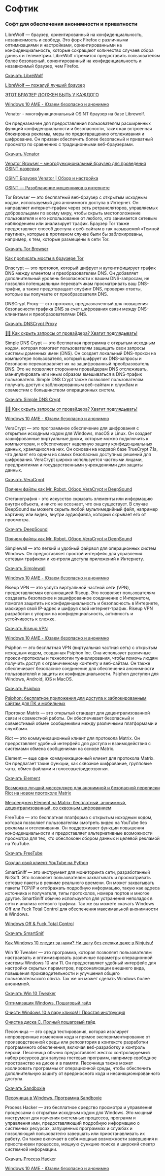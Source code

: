 # Софтик

### Софт для обеспечения анонимности и приватности

LibreWolf — браузер, ориентированный на конфиденциальность, независимость и свободу. Это форк Firefox с различными оптимизациями и настройками, ориентированными на конфиденциальность, которые сокращают количество случаев сбора данных и телеметрии. LibreWolf стремится предоставить пользователям более безопасный, ориентированный на конфиденциальность и независимый браузер, чем Firefox.

[Скачать LibreWolf](https://librewolf.net/)

[LibreWolf — пожалуй лучший браузер](https://yt.oelrichsgarcia.de/watch?v=rcwStwd9VYc)

[ЭТОТ БРАУЗЕР ДОЛЖЕН БЫТЬ У КАЖДОГО](https://yt.oelrichsgarcia.de/watch?v=i5_RQPamKzg)

[Windows 10 AME - Юзаем безопасно и анонимно](https://yt.oelrichsgarcia.de/watch?v=k-I8IAIU7qI)

Venator - многофункциональный OSINT браузер на базе Librewolf.

Он предназначен для предоставления пользователям расширенных функций конфиденциальности и безопасности, таких как встроенная блокировка рекламы, меры по предотвращению отслеживания и шифрование. Он призван обеспечить более безопасный и приватный просмотр по сравнению с традиционными веб-браузерами.

[Скачать Venator](https://t.me/venatorbrowser)

[Venator Browser – многофункциональный браузер для проведения OSINT разведки](https://yt.oelrichsgarcia.de/watch?v=UcYx_XqPAMI)

[OSINT Браузер Venator | Обзор и настройка](https://yt.oelrichsgarcia.de/watch?v=h8oZMRzzmrg)

[OSINT — Разоблачение мошенников в интернете](https://yt.oelrichsgarcia.de/watch?v=jLz7wu3Jln8)

Tor Browser — это бесплатный веб-браузер с открытым исходным кодом, используемый для анонимного доступа в Интернет. Он направляет интернет-трафик через сеть ретрансляторов, управляемых добровольцами по всему миру, чтобы скрыть местоположение пользователя и его использование от любого, кто занимается сетевым наблюдением или анализирует трафик. Браузер Tor также предоставляет способ доступа к веб-сайтам в так называемой «Темной паутине», которые в противном случае были бы заблокированы, например, к тем, которые размещены в сети Tor.

[Скачать Tor Browser](https://www.torproject.org/download/)

[Как прописать мосты в браузере Tor](https://invidious.slipfox.xyz/watch?v=fhrvlb2VDkM)

Dnscrypt — это протокол, который шифрует и аутентифицирует трафик DNS между клиентом и преобразователем DNS. Он добавляет дополнительный уровень безопасности к вашим DNS-запросам, не позволяя потенциальным перехватчикам просматривать ваш DNS-трафик, а также предотвращает спуфинг DNS, проверяя ответы, которые вы получаете от преобразователя DNS.

DNSCrypt Proxy — это протокол, предназначенный для повышения безопасности трафика DNS за счет шифрования связи между DNS-клиентами и преобразователями DNS.

[Скачать DNSCrypt Proxy](https://github.com/DNSCrypt/dnscrypt-proxy/releases/)

[👨‍🏫 Как скрыть запросы от провайдера? Хватит подглядывать!](https://yt.oelrichsgarcia.de/watch?v=84GHqXUvnFk)

Simple DNS Crypt — это бесплатная программа с открытым исходным кодом, которая помогает пользователям защищать свои запросы системы доменных имен (DNS). Он создает локальный DNS-прокси на компьютере пользователя, который шифрует их DNS-запросы и безопасно перенаправляет их на зашифрованный преобразователь DNS. Это не позволяет сторонним провайдерам DNS отслеживать, манипулировать или иным образом вмешиваться в DNS-трафик пользователя. Simple DNS Crypt также позволяет пользователям получать доступ к заблокированным веб-сайтам и службам и совместим с большинством операционных систем.

[Скачать Simple DNS Crypt](https://www.simplednscrypt.org/)

[👨‍🏫 Как скрыть запросы от провайдера? Хватит подглядывать!](https://yt.oelrichsgarcia.de/watch?v=84GHqXUvnFk)

[Windows 10 AME - Юзаем безопасно и анонимно](https://yt.oelrichsgarcia.de/watch?v=k-I8IAIU7qI)

VeraCrypt — это программное обеспечение для шифрования с открытым исходным кодом для Windows, macOS и Linux. Он создает зашифрованные виртуальные диски, которые можно подключить к компьютерам, и обеспечивает надежную защиту конфиденциальных данных, хранящихся на них. Он основан на кодовой базе TrueCrypt 7.1a, что делает его одним из самых безопасных доступных решений для шифрования. VeraCrypt широко используется частными лицами, предприятиями и государственными учреждениями для защиты данных.

[Скачать VeraCrypt](https://sourceforge.net/projects/veracrypt/)

[Прячем файлы как Mr. Robot. Обзор VeraCrypt и DeepSound](https://yt.oelrichsgarcia.de/watch?v=2nCNs3nvrZw)

Стеганография - это искусство скрывать элементы или информацию внутри объекта, и никто не осознает, что она существует. В случае DeepSound вы можете скрыть любой мультимедийный файл, например картинку или видео, внутри аудиофайла, который скрывает его от просмотра.

[Скачать DeepSound](https://jpinsoft.net/deepsound/download.aspx)

[Прячем файлы как Mr. Robot. Обзор VeraCrypt и DeepSound](https://yt.oelrichsgarcia.de/watch?v=2nCNs3nvrZw)

Simplewall — это легкий и удобный файрвол для операционных систем Windows. Он предоставляет простой интерфейс для управления сетевым трафиком и контроля доступа приложений к Интернету.

[Скачать Simplewall](https://www.henrypp.org/product/simplewall)

[Windows 10 AME - Юзаем безопасно и анонимно](https://yt.oelrichsgarcia.de/watch?v=k-I8IAIU7qI)

Riseup VPN — это услуга виртуальной частной сети (VPN), предоставляемая организацией Riseup. Это позволяет пользователям создавать безопасное и зашифрованное соединение с Интернетом, помогая защитить их конфиденциальность и безопасность в Интернете, маскируя свой IP-адрес и шифруя свой интернет-трафик. Riseup VPN разработан с упором на конфиденциальность, активность и устойчивость к слежке.

[Скачать Riseup VPN](https://riseup.net/en/vpn/windows)

[Windows 10 AME - Юзаем безопасно и анонимно](https://yt.oelrichsgarcia.de/watch?v=k-I8IAIU7qI)

Psiphon — это бесплатная VPN (виртуальная частная сеть) с открытым исходным кодом, созданная Psiphon Inc. Она использует различные прокси-протоколы и технологии туннелирования, чтобы помочь людям получить доступ к ограниченному контенту и веб-сайтам. Он также обеспечивает безопасное соединение для обеспечения анонимности пользователей и защиты их конфиденциальности. Psiphon доступен для Windows, Android, iOS и MacOS.

[Скачать Psiphon](https://howdyho.net/windows-software/psiphon3-besplatnyj-i-kachestvennyj-vpn?download)

[Psiphon: бесплатное приложения для доступа к заблокированным сайтам для ПК и мобильных](https://invidious.slipfox.xyz/watch?v=KiKFGXPD4mc)

Протокол Matrix — это открытый стандарт для децентрализованной связи и совместной работы. Он обеспечивает безопасный и совместимый обмен сообщениями между различными платформами и службами.

Riot — это коммуникационный клиент для протокола Matrix. Он предоставляет удобный интерфейс для доступа и взаимодействия с системами обмена сообщениями на основе Matrix.

Element — еще один коммуникационный клиент для протокола Matrix. Он предлагает такие функции, как сквозное шифрование, групповые чаты, обмен файлами и голосовые/видеозвонки.

[Скачать Element](https://element.io/)

[Возможно лучший мессенджер для анонимной и безопасной переписки Riot на новом протоколе Matrix](https://yt.oelrichsgarcia.de/watch?v=jcZ8t2ZTX14)

[Мессенджер Element на Matrix: бесплатный, анонимный, децентрализованный, со сквозным шифрованием](https://yt.oelrichsgarcia.de/watch?v=4rtLcqinEMs)

FreeTube — это бесплатная платформа с открытым исходным кодом, которая позволяет пользователям смотреть видео на YouTube без рекламы и отслеживания. Он поддерживает функции повышения конфиденциальности и предоставляет альтернативные возможности просмотра для тех, кто обеспокоен сбором данных и целевой рекламой на YouTube.

[Скачать FreeTube](https://freetubeapp.io/#download)

[Создал свой клиент YouTube на Python](https://yt.oelrichsgarcia.de/watch?v=0c-zGd02Wmo)

SmartSniff — это инструмент для мониторинга сети, разработанный NirSoft. Это позволяет пользователям захватывать и просматривать сетевые пакеты в режиме реального времени. Он может захватывать пакеты TCP/IP и отображать подробную информацию, такую как адреса источника и получателя, типы протоколов, номера портов и многое другое. SmartSniff обычно используется для устранения неполадок в сети и анализа сетевого трафика. Так же вы можете скачать Windows Off или Fuck Total Control для обеспечения максимальной анонимности в Windows.

[Windows Off & Fuck Total Control](https://www.notion.so/Windows-Off-Fuck-Total-Control-01380e88fb774ef480158235059bb4d4?pvs=21)

[Скачать SmartSnif](https://www.nirsoft.net/utils/smsniff.html)

[Как Windows 10 следит за нами? Ни шагу без слежки даже в Ninjutsu!](https://yt.oelrichsgarcia.de/watch?v=ggEIrbFu7tQ)

Win 10 Tweaker — это программа, которая позволяет пользователям настраивать и оптимизировать различные параметры операционной системы Windows 10 или 11. Он предоставляет удобный интерфейс для настройки скрытых параметров, персонализации внешнего вида, повышения производительности и улучшения общего пользовательского опыта. Так же он может сделать Windows более анонимной.

[Скачать Win 10 Tweaker](https://win10tweaker.ru/)

[Оптимизация Windows. Пошаговый гайд](https://onion.tube/watch?v=UemdsjxTdfg)

[Очисти Windows 10 в пару кликов!  I Простая инструкция](https://invidious.io.lol/watch?v=mpa09LBtoVs)

[Очистка диска C. Полный пошаговый гайд](https://invidious.io.lol/watch?v=wNscRBjRBWc)

Песочница — это среда тестирования, которая изолирует непроверенные изменения кода и прямое экспериментирование от производственной среды или репозитория в контексте разработки программного обеспечения, включая веб-разработку и контроль версий. Песочница обычно предоставляет жестко контролируемый набор ресурсов для запуска гостевых программ, например свободное пространство на диске и в памяти. Песочница также может изолировать программы от операционной среды, чтобы обеспечить дополнительную защиту от вредоносного кода и несанкционированного доступа.

[Скачать Sandboxie](https://sandboxie-plus.com/downloads/)

[Песочница в Windows. Программа Sandboxie](https://inv.makerlab.tech/watch?v=k2oYirxPPYI)

Process Hacker — это бесплатное средство просмотра и управления процессами с открытым исходным кодом для Windows. Это мощный инструмент для изучения системных процессов, программ и управления ими, предоставляющий подробную информацию о системных ресурсах, запущенных программах и службах и позволяющий пользователю завершать или приостанавливать их работу. Он также включает в себя мощные возможности завершения и приостановки процессов, мощную функцию поиска и широкий спектр системной информации.

[Скачать Process Hacker](https://processhacker.sourceforge.io/downloads.php)

[Windows 10 AME - Юзаем безопасно и анонимно](https://yt.oelrichsgarcia.de/watch?v=k-I8IAIU7qI)